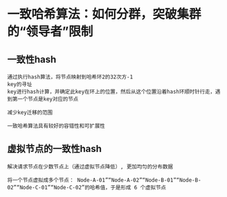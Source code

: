 # 一致哈希算法：如何分群，突破集群的“领导者”限制

## 一致性hash
    通过执行hash算法，将节点映射到哈希环2的32次方-1
    key的寻址
    key进行hash计算，并确定此key在环上的位置，然后从这个位置沿着hash环顺时针行走，遇到第一个节点是key对应的节点

    减少key迁移的范围

    一致哈希算法具有较好的容错性和可扩展性

## 虚拟节点的一致性hash
    解决请求节点在少数节点上（通过虚拟节点降低）, 更加均匀的分布数据

    将一个节点虚拟成多个节点： Node-A-01”“Node-A-02”“Node-B-01”“Node-B-02”“Node-C-01”“Node-C-02”的哈希值，于是形成 6 个虚拟节点
